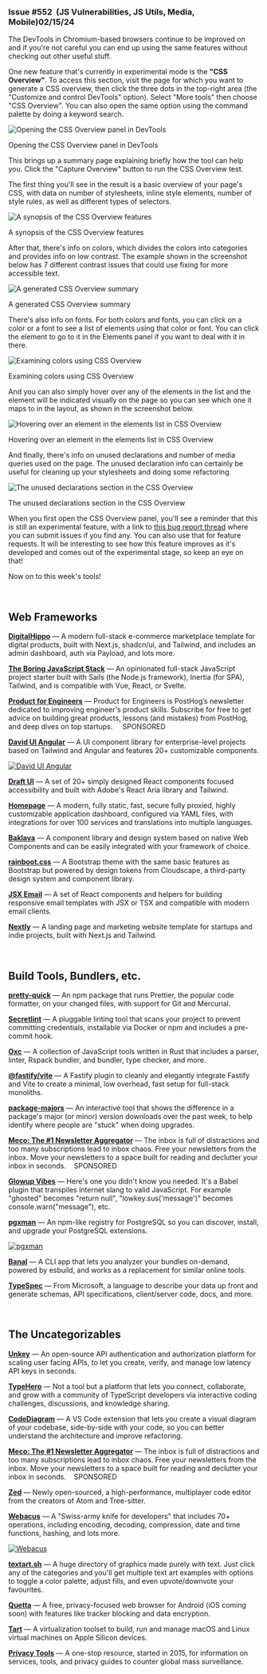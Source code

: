                

### Issue #552  (JS Vulnerabilities, JS Utils, Media, Mobile)02/15/24

  

The DevTools in Chromium-based browsers continue to be improved on and if you're not careful you can end up using the same features without checking out other useful stuff.  
  
One new feature that's currently in experimental mode is the **"CSS Overview"**. To access this section, visit the page for which you want to generate a CSS overview, then click the three dots in the top-right area (the "Customize and control DevTools" option). Select "More tools" then choose "CSS Overview". You can also open the same option using the command palette by doing a keyword search.

![Opening the CSS Overview panel in DevTools](https://mcusercontent.com/ea228d7061e8bbfa8639666ad/images/ca77ef68-85b5-e0c3-bac3-d1f2bb58ebf5.png)

Opening the CSS Overview panel in DevTools

This brings up a summary page explaining briefly how the tool can help you. Click the "Capture Overview" button to run the CSS Overview test.  
  
The first thing you'll see in the result is a basic overview of your page's CSS, with data on number of stylesheets, inline style elements, number of style rules, as well as different types of selectors.

![A synopsis of the CSS Overview features](https://mcusercontent.com/ea228d7061e8bbfa8639666ad/images/65290bb4-fce2-6fe8-5e24-7debb39a174e.png)

A synopsis of the CSS Overview features

After that, there's info on colors, which divides the colors into categories and provides info on low contrast. The example shown in the screenshot below has 7 different contrast issues that could use fixing for more accessible text.

![A generated CSS Overview summary](https://mcusercontent.com/ea228d7061e8bbfa8639666ad/images/08700afa-7d8e-b579-bd4a-19892321fec2.png)

A generated CSS Overview summary

There's also info on fonts. For both colors and fonts, you can click on a color or a font to see a list of elements using that color or font. You can click the element to go to it in the Elements panel if you want to deal with it in there.

![Examining colors using CSS Overview](https://mcusercontent.com/ea228d7061e8bbfa8639666ad/images/0f4d816f-65dd-87b6-000d-2f35ac8b843c.png)

Examining colors using CSS Overview

And you can also simply hover over any of the elements in the list and the element will be indicated visually on the page so you can see which one it maps to in the layout, as shown in the screenshot below.

![Hovering over an element in the elements list in CSS Overview](https://mcusercontent.com/ea228d7061e8bbfa8639666ad/images/5ba31599-5267-da85-f6f0-99b0ceabb346.png)

Hovering over an element in the elements list in CSS Overview

And finally, there's info on unused declarations and number of media queries used on the page. The unused declaration info can certainly be useful for cleaning up your stylesheets and doing some refactoring.

![The unused declarations section in the CSS Overview](https://mcusercontent.com/ea228d7061e8bbfa8639666ad/images/5150ba12-eed2-f58e-439e-eb8a4c615300.png)

The unused declarations section in the CSS Overview

When you first open the CSS Overview panel, you'll see a reminder that this is still an experimental feature, with a link to [this bug report thread](https://issues.chromium.org/issues/40202474) where you can submit issues if you find any. You can also use that for feature requests. It will be interesting to see how this feature improves as it's developed and comes out of the experimental stage, so keep an eye on that!  
  
Now on to this week's tools!  
  
 

Web Frameworks
--------------

[**DigitalHippo**](https://github.com/joschan21/digitalhippo) — A modern full-stack e-commerce marketplace template for digital products, built with Next.js, shadcn/ui, and Tailwind, and includes an admin dashboard, auth via Payload, and lots more.  
  
[**The Boring JavaScript Stack**](https://github.com/sailscastshq/boring-stack) — An opinionated full-stack JavaScript project starter built with Sails (the Node.js framework), Inertia (for SPA), Tailwind, and is compatible with Vue, React, or Svelte.  
  
[**Product for Engineers**](https://newsletter.posthog.com/?utm_source=webtools&utm_campaign=webtools) — Product for Engineers is PostHog’s newsletter dedicated to improving engineer's product skills. Subscribe for free to get advice on building great products, lessons (and mistakes) from PostHog, and deep dives on top startups.     SPONSORED   
  
[**David UI Angular**](https://www.david-ui-angular.com/) — A UI component library for enterprise-level projects based on Tailwind and Angular and features 20+ customizable components.

[![David UI Angular](https://mcusercontent.com/ea228d7061e8bbfa8639666ad/images/4ddadbb9-690a-89c0-a966-a2acea7638bc.png)](https://www.david-ui-angular.com/)

  
[**Draft UI**](https://draft-ui.com/) — A set of 20+ simply designed React components focused accessibility and built with Adobe's React Aria library and Tailwind.  
  
[**Homepage**](https://github.com/gethomepage/homepage) — A modern, fully static, fast, secure fully proxied, highly customizable application dashboard, configured via YAML files, with integrations for over 100 services and translations into multiple languages.  
  
[**Baklava**](https://github.com/Trendyol/baklava) — A component library and design system based on native Web Components and can be easily integrated with your framework of choice.  
  
[**rainboot.css**](https://rainboot.github.io/) — A Bootstrap theme with the same basic features as Bootstrap but powered by design tokens from Cloudscape, a third-party design system and component library.  
  
[**JSX Email**](https://jsx.email/) — A set of React components and helpers for building responsive email templates with JSX or TSX and compatible with modern email clients.  
  
[**Nextly**](https://github.com/web3templates/nextly-template) — A landing page and marketing website template for startups and indie projects, built with Next.js and Tailwind.

 

Build Tools, Bundlers, etc.
---------------------------

[**pretty-quick**](https://github.com/prettier/pretty-quick) — An npm package that runs Prettier, the popular code formatter, on your changed files, with support for Git and Mercurial.  
  
[**Secretlint**](https://github.com/secretlint/secretlint) — A pluggable linting tool that scans your project to prevent committing credentials, installable via Docker or npm and includes a pre-commit hook.  
  
[**Oxc**](https://oxc-project.github.io/) — A collection of JavaScript tools written in Rust that includes a parser, linter, Rspack bundler, and bundler, type checker, and more.  
  
[**@fastify/vite**](https://github.com/fastify/fastify-vite) — A Fastify plugin to cleanly and elegantly integrate Fastify and Vite to create a minimal, low overhead, fast setup for full-stack monoliths.  
  
[**package-majors**](https://majors.nullvoxpopuli.com/) — An interactive tool that shows the difference in a package's major (or minor) version downloads over the past week, to help identify where people are "stuck" when doing upgrades.  
  
[**Meco: The #1 Newsletter Aggregator**](https://www.meco.app/get/3nux) — The inbox is full of distractions and too many subscriptions lead to inbox chaos. Free your newsletters from the inbox. Move your newsletters to a space built for reading and declutter your inbox in seconds.    SPONSORED   
  
[**Glowup Vibes**](https://github.com/christina-de-martinez/babel-plugin-glowup-vibes) — Here's one you didn't know you needed. It's a Babel plugin that transpiles internet slang to valid JavaScript. For example "ghosted" becomes "return null", "lowkey.sus('message')" becomes console.warn("message"), etc.  
  
[**pgxman**](https://pgxman.com/) — An npm-like registry for PostgreSQL so you can discover, install, and upgrade your PostgreSQL extensions.

[![pgxman](https://mcusercontent.com/ea228d7061e8bbfa8639666ad/images/ecc116d2-f3f9-dc81-d6bf-8e81b05cb120.png)](https://pgxman.com/)

  
[**Banal**](https://github.com/fabiospampinato/banal) — A CLI app that lets you analyzer your bundles on-demand, powered by esbuild, and works as a replacement for similar online tools.  
  
[**TypeSpec**](https://typespec.io/) — From Microsoft, a language to describe your data up front and generate schemas, API specifications, client/server code, docs, and more.

  
 

The Uncateg­orizables
---------------------

[**Unkey**](https://unkey.dev/) — An open-source API authentication and authorization platform for scaling user facing APIs, to let you create, verify, and manage low latency API keys in seconds.  
  
[**TypeHero**](https://typehero.dev/) — Not a tool but a platform that lets you connect, collaborate, and grow with a community of TypeScript developers via interactive coding challenges, discussions, and knowledge sharing.  
  
[**CodeDiagram**](https://www.codediagram.io/) — A VS Code extension that lets you create a visual diagram of your codebase, side-by-side with your code, so you can better understand the architecture and improve refactoring.  
  
[**Meco: The #1 Newsletter Aggregator**](https://www.meco.app/get/3nux) — The inbox is full of distractions and too many subscriptions lead to inbox chaos. Free your newsletters from the inbox. Move your newsletters to a space built for reading and declutter your inbox in seconds.    SPONSORED   
  
[**Zed**](https://zed.dev/) — Newly open-sourced, a high-performance, multiplayer code editor from the creators of Atom and Tree-sitter.  
  
[**Webacus**](https://webacus.dev/) — A "Swiss-army knife for developers" that includes 70+ operations, including encoding, decoding, compression, date and time functions, hashing, and lots more.

[![Webacus](https://mcusercontent.com/ea228d7061e8bbfa8639666ad/images/8f562b02-807b-b038-63f5-926d1a348603.png)](https://webacus.dev/)

  
[**textart.sh**](https://textart.sh/) — A huge directory of graphics made purely with text. Just click any of the categories and you'll get multiple text art examples with options to toggle a color palette, adjust fills, and even upvote/downvote your favourites.  
  
[**Quetta**](https://www.quetta.net/) — A free, privacy-focused web browser for Android (iOS coming soon) with features like tracker blocking and data encryption.  
  
[**Tart**](https://tart.run/) — A virtualization toolset to build, run and manage macOS and Linux virtual machines on Apple Silicon devices.  
  
[**Privacy Tools**](https://www.privacytools.io/) — A one-stop resource, started in 2015, for information on services, tools, and privacy guides to counter global mass surveillance.